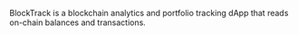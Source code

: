 BlockTrack is a blockchain analytics and portfolio tracking dApp that reads on-chain balances and transactions.
